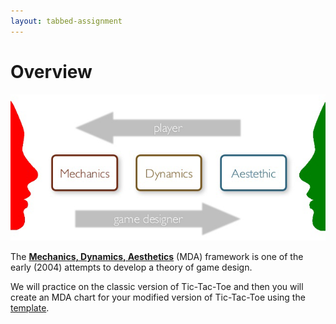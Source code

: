 ```yaml
---
layout: tabbed-assignment
---
```


# Overview

<img class="overview-image" src="assets/images/mda-framework.png">

The **[Mechanics, Dynamics, Aesthetics][mda-wikipedia]** (MDA) framework is one of the early (2004) attempts to develop a theory of game design.

We will practice on the classic version of Tic-Tac-Toe and then you will create an MDA chart for your modified version of Tic-Tac-Toe using the [template][].

<!-- Don't edit links here, change them in _data/assignment.yml instead, -->

[mda-paper]: <{{site.data.assignment.mda-paper}}>
[mda-wikipedia]: <{{site.data.assignment.mda-wikipedia}}>
[slides]: <{{site.data.assignment.slides}}>
[template]: <{{site.data.assignment.template}}>
